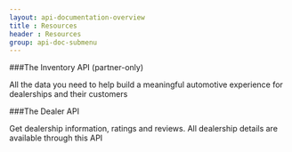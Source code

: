 ```yaml
---
layout: api-documentation-overview
title : Resources
header : Resources
group: api-doc-submenu
---
```



###The Inventory API (partner-only)

All the data you need to help build a meaningful automotive experience for dealerships and their customers

###The Dealer API

Get dealership information, ratings and reviews. All dealership details are available through this API